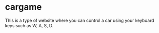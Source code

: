 # cargame
This is a type of website where you can control a car using your keyboard keys such as W, A, S, D.
